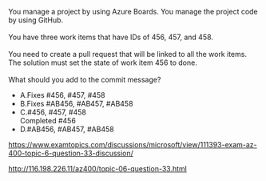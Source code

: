You manage a project by using Azure Boards. You manage the project code by using GitHub.<br/><br/>You have three work items that have IDs of 456, 457, and 458.<br/><br/>You need to create a pull request that will be linked to all the work items. The solution must set the state of work item 456 to done.<br/><br/>What should you add to the commit message?<ul><li class="multi-choice-item"><span class="multi-choice-letter" data-choice-letter="A">A.</span>Fixes #456, #457, #458</li><li class="multi-choice-item correct-hidden"><span class="multi-choice-letter" data-choice-letter="B">B.</span>Fixes #AB456, #AB457, #AB458</li><li class="multi-choice-item"><span class="multi-choice-letter" data-choice-letter="C">C.</span>#456, #457, #458<br/>Completed #456</li><li class="multi-choice-item"><span class="multi-choice-letter" data-choice-letter="D">D.</span>#AB456, #AB457, #AB458</li></ul><p><a href="https://www.examtopics.com/discussions/microsoft/view/111393-exam-az-400-topic-6-question-33-discussion/">https://www.examtopics.com/discussions/microsoft/view/111393-exam-az-400-topic-6-question-33-discussion/</a></p><p><a href="http://116.198.226.11/az400/topic-06-question-33.html">http://116.198.226.11/az400/topic-06-question-33.html</a></p><script src="https://giscus.app/client.js"                    data-repo="azsamples/az204"                    data-repo-id="R_kgDOMRXzDQ"                    data-category="General"                    data-category-id="DIC_kwDOMRXzDc4Cgi27"                    data-mapping="pathname"                    data-strict="0"                    data-reactions-enabled="0"                    data-emit-metadata="0"                    data-input-position="bottom"                    data-theme="preferred_color_scheme"                    data-lang="en"                    crossorigin="anonymous"                    async>                    </script>
